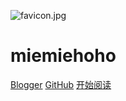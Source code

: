 ![favicon.jpg](https://github.com/miemiehoho/blog/blob/master/theme/1.0/favicon.jpg?raw=true)

# miemiehoho

[Blogger](https://blog.miemiehoho.com/) [GitHub](https://github.com/miemiehoho) [开始阅读](https://miemiehoho.github.io/#/)